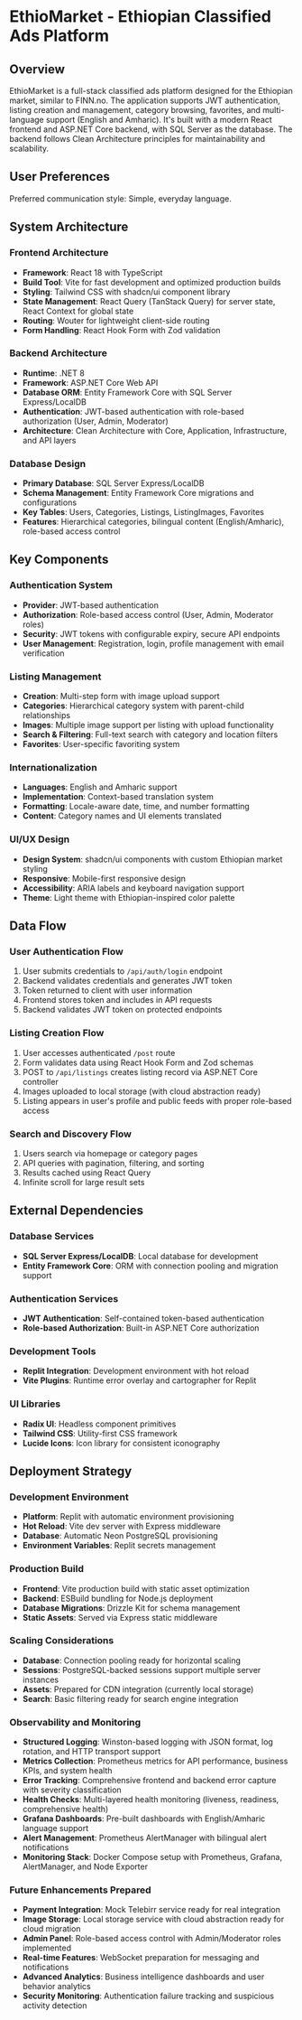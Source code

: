 # EthioMarket - Ethiopian Classified Ads Platform

## Overview

EthioMarket is a full-stack classified ads platform designed for the Ethiopian market, similar to FINN.no. The application supports JWT authentication, listing creation and management, category browsing, favorites, and multi-language support (English and Amharic). It's built with a modern React frontend and ASP.NET Core backend, with SQL Server as the database. The backend follows Clean Architecture principles for maintainability and scalability.

## User Preferences

Preferred communication style: Simple, everyday language.

## System Architecture

### Frontend Architecture
- **Framework**: React 18 with TypeScript
- **Build Tool**: Vite for fast development and optimized production builds
- **Styling**: Tailwind CSS with shadcn/ui component library
- **State Management**: React Query (TanStack Query) for server state, React Context for global state
- **Routing**: Wouter for lightweight client-side routing
- **Form Handling**: React Hook Form with Zod validation

### Backend Architecture
- **Runtime**: .NET 8
- **Framework**: ASP.NET Core Web API
- **Database ORM**: Entity Framework Core with SQL Server Express/LocalDB
- **Authentication**: JWT-based authentication with role-based authorization (User, Admin, Moderator)
- **Architecture**: Clean Architecture with Core, Application, Infrastructure, and API layers

### Database Design
- **Primary Database**: SQL Server Express/LocalDB
- **Schema Management**: Entity Framework Core migrations and configurations
- **Key Tables**: Users, Categories, Listings, ListingImages, Favorites
- **Features**: Hierarchical categories, bilingual content (English/Amharic), role-based access control

## Key Components

### Authentication System
- **Provider**: JWT-based authentication
- **Authorization**: Role-based access control (User, Admin, Moderator roles)
- **Security**: JWT tokens with configurable expiry, secure API endpoints
- **User Management**: Registration, login, profile management with email verification

### Listing Management
- **Creation**: Multi-step form with image upload support
- **Categories**: Hierarchical category system with parent-child relationships
- **Images**: Multiple image support per listing with upload functionality
- **Search & Filtering**: Full-text search with category and location filters
- **Favorites**: User-specific favoriting system

### Internationalization
- **Languages**: English and Amharic support
- **Implementation**: Context-based translation system
- **Formatting**: Locale-aware date, time, and number formatting
- **Content**: Category names and UI elements translated

### UI/UX Design
- **Design System**: shadcn/ui components with custom Ethiopian market styling
- **Responsive**: Mobile-first responsive design
- **Accessibility**: ARIA labels and keyboard navigation support
- **Theme**: Light theme with Ethiopian-inspired color palette

## Data Flow

### User Authentication Flow
1. User submits credentials to `/api/auth/login` endpoint
2. Backend validates credentials and generates JWT token
3. Token returned to client with user information
4. Frontend stores token and includes in API requests
5. Backend validates JWT token on protected endpoints

### Listing Creation Flow
1. User accesses authenticated `/post` route
2. Form validates data using React Hook Form and Zod schemas
3. POST to `/api/listings` creates listing record via ASP.NET Core controller
4. Images uploaded to local storage (with cloud abstraction ready)
5. Listing appears in user's profile and public feeds with proper role-based access

### Search and Discovery Flow
1. Users search via homepage or category pages
2. API queries with pagination, filtering, and sorting
3. Results cached using React Query
4. Infinite scroll for large result sets

## External Dependencies

### Database Services
- **SQL Server Express/LocalDB**: Local database for development
- **Entity Framework Core**: ORM with connection pooling and migration support

### Authentication Services
- **JWT Authentication**: Self-contained token-based authentication
- **Role-based Authorization**: Built-in ASP.NET Core authorization

### Development Tools
- **Replit Integration**: Development environment with hot reload
- **Vite Plugins**: Runtime error overlay and cartographer for Replit

### UI Libraries
- **Radix UI**: Headless component primitives
- **Tailwind CSS**: Utility-first CSS framework
- **Lucide Icons**: Icon library for consistent iconography

## Deployment Strategy

### Development Environment
- **Platform**: Replit with automatic environment provisioning
- **Hot Reload**: Vite dev server with Express middleware
- **Database**: Automatic Neon PostgreSQL provisioning
- **Environment Variables**: Replit secrets management

### Production Build
- **Frontend**: Vite production build with static asset optimization
- **Backend**: ESBuild bundling for Node.js deployment
- **Database Migrations**: Drizzle Kit for schema management
- **Static Assets**: Served via Express static middleware

### Scaling Considerations
- **Database**: Connection pooling ready for horizontal scaling
- **Sessions**: PostgreSQL-backed sessions support multiple server instances
- **Assets**: Prepared for CDN integration (currently local storage)
- **Search**: Basic filtering ready for search engine integration

### Observability and Monitoring
- **Structured Logging**: Winston-based logging with JSON format, log rotation, and HTTP transport support
- **Metrics Collection**: Prometheus metrics for API performance, business KPIs, and system health
- **Error Tracking**: Comprehensive frontend and backend error capture with severity classification
- **Health Checks**: Multi-layered health monitoring (liveness, readiness, comprehensive health)
- **Grafana Dashboards**: Pre-built dashboards with English/Amharic language support
- **Alert Management**: Prometheus AlertManager with bilingual alert notifications
- **Monitoring Stack**: Docker Compose setup with Prometheus, Grafana, AlertManager, and Node Exporter

### Future Enhancements Prepared
- **Payment Integration**: Mock Telebirr service ready for real integration
- **Image Storage**: Local storage service with cloud abstraction ready for cloud migration
- **Admin Panel**: Role-based access control with Admin/Moderator roles implemented
- **Real-time Features**: WebSocket preparation for messaging and notifications
- **Advanced Analytics**: Business intelligence dashboards and user behavior analytics
- **Security Monitoring**: Authentication failure tracking and suspicious activity detection